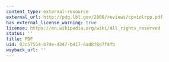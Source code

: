 ```yaml
---
content_type: external-resource
external_url: http://pdg.lbl.gov/2006/reviews/cpviolrpp.pdf
has_external_license_warning: true
license: https://en.wikipedia.org/wiki/All_rights_reserved
status: ''
title: PDF
uid: 03c57554-b74e-4247-b417-6ad8f8d7f4fb
wayback_url: ''
---
```


